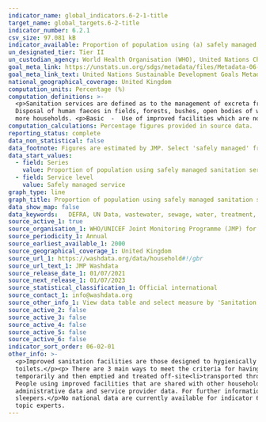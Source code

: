 ```yaml
---
indicator_name: global_indicators.6-2-1-title
target_name: global_targets.6-2-title
indicator_number: 6.2.1
csv_size: 97.081 kB
indicator_available: Proportion of population using (a) safely managed sanitation services
un_designated_tier: Tier II
un_custodian_agency: World Health Organisation (WHO), United Nations Children's Fund (UNICEFF)
goal_meta_link: https://unstats.un.org/sdgs/metadata/files/Metadata-06-02-01.pdf
goal_meta_link_text: United Nations Sustainable Development Goals Metadata (PDF 271 KB)
national_geographical_coverage: United Kingdom 
computation_units: Percentage (%)
computation_definitions: >-
  <p>Sanitation services are defined as to the management of excreta from the facilities used by individuals, through emptying and transport of excreta for treatment and eventual discharge or reuse.​​​​​​<p> The data follows JMP's five stage sanitation ladder - <p> Open defecation -
  Disposal of human faeces in fields, forests, bushes, open bodies of water, beaches and other open spaces or with solid waste. <p>Unimproved - Use of pit latrines without a slab or platform, hanging latrines or bucket latrines.<p>Limited -  Use of improved facilities shared between two or
  more households. <p>Basic  -  Use of improved facilities which are not shared with other households.<p>Safely managed - Use of improved facilities that are not shared with other households and where excreta are safely disposed of in situ or removed and treated offsite.</p>
computation_calculations: Percentage figures provided in source data.
reporting_status: complete
data_non_statistical: false
data_footnote: Figures are estimated by JMP. Select 'safely managed' from service level drop-down for 'safely managed element' options. 
data_start_values:
  - field: Series
    value: Proportion of population using safely managed sanitation services (%)
  - field: Service level
    value: Safely managed service
graph_type: line
graph_title: Proportion of population using safely managed sanitation services (%)
data_show_map: false
data_keywords:   DEFRA, UN Data, wastewater, sewage, water, treatment, environment
source_active_1: true
source_organisation_1: WHO/UNICEF Joint Monitoring Programme (JMP) for Water Supply, Sanitation and Hygiene
source_periodicity_1: Annual
source_earliest_available_1: 2000
source_geographical_coverage_1: United Kingdom 
source_url_1: https://washdata.org/data/household#!/gbr
source_url_text_1: JMP Washdata
source_release_date_1: 01/07/2021
source_next_release_1: 01/07/2023
source_statistical_classification_1: Official international
source_contact_1: info@washdata.org
source_other_info_1: View data table and select measure by 'Sanitation' and see 'anaylse by service level', 'analyse by facility type' and 'analyse by safely managed criteria' for data.
source_active_2: false
source_active_3: false
source_active_4: false
source_active_5: false
source_active_6: false
indicator_sort_order: 06-02-01
other_info: >-
  <p>Improved sanitation facilities are those designed to hygienically separate excreta from human contact and include - flush/pour flush toilets connected to piped sewer systems, septic tanks or pit latrines; pit latrines with slabs (including ventilated pit latrines), and composting
  toilets.</p><p> There are 3 main ways to meet the criteria for having a safely managed sanitation service. People should use improved sanitation facilities which are not shared with other households, and the excreta produced should either be - <li>Treated and disposed in situ<li>Stored
  temporarily and then emptied and treated off-site<li>transported through a sewer with wastewater and then treated off-site</li><p><p>If excreta from improved sanitation facilities are not safely managed, then people using those facilities are classed as having a basic sanitation service.
  People using improved facilities that are shared with other households are classified as having a basic sanitation service.<p>The data figures are estimated by JMP, drawing from a range of different data sources. Such as, representative household surveys, population and housing censuses,
  administrative data and service provider data. For further information on JMP data collection and methods for this indicator, please see <a href="https://washdata.org/monitoring/methods/data-sources">JMP monitoring</a>. At present, UK data does not account for homeless rough
  sleepers.</p>No national data are currently available for indicator 6.2.1 (b) 'Proportion of population with handwashing facilities with soap and water available at home'.</p> Data follows the UN specification for this indicator. This indicator has been identified in collaboration with
  topic experts.
---
```

